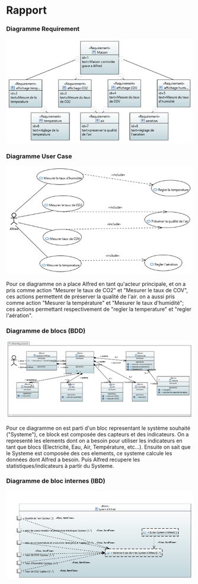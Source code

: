 # Rapport

### Diagramme Requirement

![Alt text](./img/Alfred_req.PNG)

### Diagramme User Case

![Alt text](./img/Alfred_UC.PNG)

Pour ce diagramme on a place Alfred en tant qu'acteur principale, et on a pris comme action
"Mesurer le taux de CO2" et "Mesurer le taux de COV", ces actions permettent de préserver la
qualité de l'air. 
on a aussi pris comme action "Mesurer la température" et "Mesurer le taux d'humidité"; ces actions
permettant respectivement de "regler la temperature" et "regler l'aération".    

### Diagramme de blocs (BDD)

![Alt text](./img/Alfred_BDD.PNG)

Pour ce diagramme on est parti d'un bloc representant le système souhaité ("Systeme"), ce block est composée
des capteurs et des indicateurs. On a representé les elements dont on a besoin pour utiliser les indicateurs en tant que
blocs (Electricité, Eau, Air, Température, etc...). Ensuite on sait que le Systeme est composée des ces elements, ce systeme
calcule les données dont Alfred a besoin. Puis Alfred recupere les statistiques/indicateurs à partir du Systeme.

### Diagramme de bloc internes (IBD)

![Alt text](./img/Alfred_IBD.PNG)